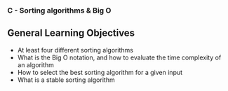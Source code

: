 ### C - Sorting algorithms & Big O

## General Learning Objectives

- At least four different sorting algorithms
- What is the Big O notation, and how to evaluate the time complexity of an algorithm
- How to select the best sorting algorithm for a given input
- What is a stable sorting algorithm
